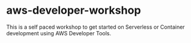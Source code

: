 # aws-developer-workshop
This is a self paced workshop to get started on Serverless or Container development using AWS Developer Tools.
